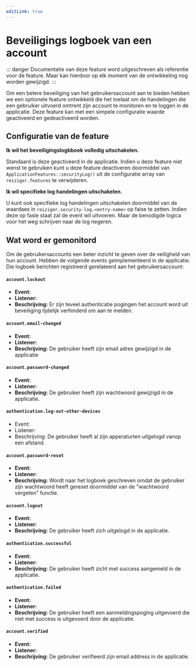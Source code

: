 ```yaml
---
editLink: true
---
```


# Beveiligings logboek van een account

::: danger
Documentatie van deze feature word uitgeschreven als referentie voor de feature. Maar kan hierdoor op elk moment van de ontwikkeling nog worden gewijzigd.
:::

Om een betere beveiliging van het gebruikersaccount aan te bieden hebben we een optionele feature ontwikkeld die het toelaat
om de handelingen die een gebruiker uitvoerd omtrent zijn account te monitoren en te loggen in de applicatie. Deze feature kan
met een simpele configuratie waarde geactiveerd en gedeactiveerd worden.

## Configuratie van de feature

**Ik wil het beveiligingslogbboek volledig uitschakelen.**

Standaard is deze geactiveerd in de applicatie. Indien u deze feature niet wenst te gebruiken kunt u deze feature deactiveren doormiddel van
`ApplicationFeatures::securityLog()` uit de configuratie array van `reiziger.features` te verwijderen.

**Ik wil specifieke log handelingen uitschakelen.**

U kunt ook specifieke log handelingen uitschakelen doormiddel van de waardaes in `reiziger.security-log.<entry-name>` op false te zetten.
Indien deze op fasle staat zal de event wil uitvoeren. Maar de benodigde logica voor het weg schrijven naar de log negeren.


## Wat word er gemonitord

Om de gebruikersaccounts een beter inzicht te geven over de veiligheid van hun account. Hebben de volgende events geimplementeerd
in de applicatie. Die logboek berichten registreerd gerelateerd aan het gebruikersaccount:

#### `account.lockout`

* **Event:**
* **Listener:**
* **Beschrijving:** Er zijn teveel authenticatie pogingen het account word uit beveiliging tijdelijk verhinderd om aan te melden.

#### `account.email-changed`

* **Event:**
* **Listener:**
* **Beschrijving:** De gebruiker heeft zijn email adres gewijzigd in de applicatie

#### `account.password-changed`

* **Event:**
* **Listener:**
* **Beschrijving:** De gebruiker heeft zijn wachtwoord gewijzigd in de applicatie.

#### `authentication.log-out-other-devices`

* Event:
* Listener:
* Beschrijving: De gebruiker heeft al zijn apperaturten uitgelogd vanop een afstand.

#### `account.password-reset`

* **Event:**
* **Listener:**
* **Beschrijving:** Wordt naar het logboek geschreven omdat de gebruiker zijn wachtwoord heeft gereset doormiddel van de "wachtwoord vergeten" functie.

#### `account.logout`

* **Event:**
* **Listener:**
* **Beschrijving:** De gebruiker heeft zich uitgelogd in de applicatie.

#### `authentication.successful`

* **Event:**
* **Listener:**
* **Beschrijving:** De gebruiker heeft zicht met success aangemeld in de applicatie.

#### `authentication.failed`

* **Event:**
* **Listener:**
* **Beschrijving:** De gebruiker heeft een aanmeldingspoging uitgevoerd die niet met success is uitgevoerd door de applicatie.

#### `account.verified`

* **Event:**
* **Listener:**
* **Beschrijving:** De gebruiker verifieerd zijn email address in de applicatie.
